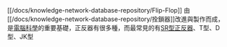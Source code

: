 [[/docs/knowledge-network-database-repository/Flip-Flop]] 由[[/docs/knowledge-network-database-repository/拴鎖器]]改進與製作而成，是[電腦科學](/docs/knowledge-network-database-repository/電腦科學.md)的重要基礎，正反器有很多種，而最常見的有[SR型正反器](/docs/knowledge-network-database-repository/SR型正反器.md)、T型、D型、JK型

